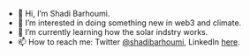 - 👋 Hi, I’m Shadi Barhoumi.
- 👀 I’m interested in doing something new in web3 and climate.
- 🌱 I’m currently learning how the solar indstry works.
- 📫 How to reach me: Twitter [@shadibarhoumi](https://twitter.com/shadibarhoumi), LinkedIn [here](https://www.linkedin.com/in/shadi-barhoumi-21037447/).

